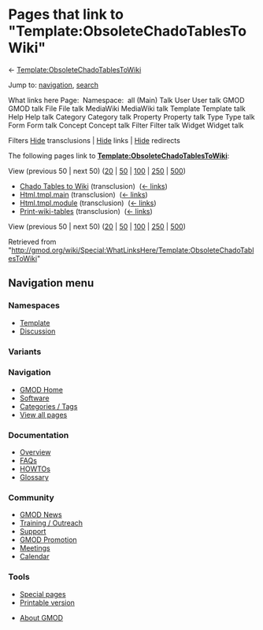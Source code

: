 <div id="mw-page-base" class="noprint">

</div>

<div id="mw-head-base" class="noprint">

</div>

<div id="content" class="mw-body" role="main">

<span id="top"></span>

<div id="mw-js-message" style="display:none;">

</div>



# <span dir="auto">Pages that link to "Template:ObsoleteChadoTablesToWiki"</span>

<div id="bodyContent">

<div id="contentSub">

←
[Template:ObsoleteChadoTablesToWiki](/wiki/Template:ObsoleteChadoTablesToWiki "Template:ObsoleteChadoTablesToWiki")

</div>

<div id="jump-to-nav" class="mw-jump">

Jump to: [navigation](#mw-navigation), [search](#p-search)

</div>

<div id="mw-content-text">

What links here Page:  Namespace:  all (Main) Talk User User talk GMOD
GMOD talk File File talk MediaWiki MediaWiki talk Template Template talk
Help Help talk Category Category talk Property Property talk Type Type
talk Form Form talk Concept Concept talk Filter Filter talk Widget
Widget talk

Filters
[Hide](/mediawiki/index.php?title=Special:WhatLinksHere/Template:ObsoleteChadoTablesToWiki&hidetrans=1 "Special:WhatLinksHere/Template:ObsoleteChadoTablesToWiki")
transclusions \|
[Hide](/mediawiki/index.php?title=Special:WhatLinksHere/Template:ObsoleteChadoTablesToWiki&hidelinks=1 "Special:WhatLinksHere/Template:ObsoleteChadoTablesToWiki")
links \|
[Hide](/mediawiki/index.php?title=Special:WhatLinksHere/Template:ObsoleteChadoTablesToWiki&hideredirs=1 "Special:WhatLinksHere/Template:ObsoleteChadoTablesToWiki")
redirects

The following pages link to
**[Template:ObsoleteChadoTablesToWiki](/wiki/Template:ObsoleteChadoTablesToWiki "Template:ObsoleteChadoTablesToWiki")**:

View (previous 50 \| next 50)
([20](/mediawiki/index.php?title=Special:WhatLinksHere/Template:ObsoleteChadoTablesToWiki&limit=20 "Special:WhatLinksHere/Template:ObsoleteChadoTablesToWiki")
\|
[50](/mediawiki/index.php?title=Special:WhatLinksHere/Template:ObsoleteChadoTablesToWiki&limit=50 "Special:WhatLinksHere/Template:ObsoleteChadoTablesToWiki")
\|
[100](/mediawiki/index.php?title=Special:WhatLinksHere/Template:ObsoleteChadoTablesToWiki&limit=100 "Special:WhatLinksHere/Template:ObsoleteChadoTablesToWiki")
\|
[250](/mediawiki/index.php?title=Special:WhatLinksHere/Template:ObsoleteChadoTablesToWiki&limit=250 "Special:WhatLinksHere/Template:ObsoleteChadoTablesToWiki")
\|
[500](/mediawiki/index.php?title=Special:WhatLinksHere/Template:ObsoleteChadoTablesToWiki&limit=500 "Special:WhatLinksHere/Template:ObsoleteChadoTablesToWiki"))

- [Chado Tables to
  Wiki](/wiki/Chado_Tables_to_Wiki "Chado Tables to Wiki")
  (transclusion) ‎ <span class="mw-whatlinkshere-tools">([←
  links](/mediawiki/index.php?title=Special:WhatLinksHere&target=Chado+Tables+to+Wiki "Special:WhatLinksHere"))</span>
- [Html.tmpl.main](/wiki/Html.tmpl.main "Html.tmpl.main") (transclusion)
  ‎ <span class="mw-whatlinkshere-tools">([←
  links](/mediawiki/index.php?title=Special:WhatLinksHere&target=Html.tmpl.main "Special:WhatLinksHere"))</span>
- [Html.tmpl.module](/wiki/Html.tmpl.module "Html.tmpl.module")
  (transclusion) ‎ <span class="mw-whatlinkshere-tools">([←
  links](/mediawiki/index.php?title=Special:WhatLinksHere&target=Html.tmpl.module "Special:WhatLinksHere"))</span>
- [Print-wiki-tables](/wiki/Print-wiki-tables "Print-wiki-tables")
  (transclusion) ‎ <span class="mw-whatlinkshere-tools">([←
  links](/mediawiki/index.php?title=Special:WhatLinksHere&target=Print-wiki-tables "Special:WhatLinksHere"))</span>

View (previous 50 \| next 50)
([20](/mediawiki/index.php?title=Special:WhatLinksHere/Template:ObsoleteChadoTablesToWiki&limit=20 "Special:WhatLinksHere/Template:ObsoleteChadoTablesToWiki")
\|
[50](/mediawiki/index.php?title=Special:WhatLinksHere/Template:ObsoleteChadoTablesToWiki&limit=50 "Special:WhatLinksHere/Template:ObsoleteChadoTablesToWiki")
\|
[100](/mediawiki/index.php?title=Special:WhatLinksHere/Template:ObsoleteChadoTablesToWiki&limit=100 "Special:WhatLinksHere/Template:ObsoleteChadoTablesToWiki")
\|
[250](/mediawiki/index.php?title=Special:WhatLinksHere/Template:ObsoleteChadoTablesToWiki&limit=250 "Special:WhatLinksHere/Template:ObsoleteChadoTablesToWiki")
\|
[500](/mediawiki/index.php?title=Special:WhatLinksHere/Template:ObsoleteChadoTablesToWiki&limit=500 "Special:WhatLinksHere/Template:ObsoleteChadoTablesToWiki"))

</div>

<div class="printfooter">

Retrieved from
"<http://gmod.org/wiki/Special:WhatLinksHere/Template:ObsoleteChadoTablesToWiki>"

</div>

<div id="catlinks" class="catlinks catlinks-allhidden">

</div>

<div class="visualClear">

</div>

</div>

</div>

<div id="mw-navigation">

## Navigation menu

<div id="mw-head">



<div id="left-navigation">

<div id="p-namespaces" class="vectorTabs" role="navigation"
aria-labelledby="p-namespaces-label">

### Namespaces

- <span id="ca-nstab-template"><a href="/wiki/Template:ObsoleteChadoTablesToWiki" accesskey="c"
  title="View the template [c]">Template</a></span>
- <span id="ca-talk"><a
  href="/mediawiki/index.php?title=Template_talk:ObsoleteChadoTablesToWiki&amp;action=edit&amp;redlink=1"
  accesskey="t"
  title="Discussion about the content page [t]">Discussion</a></span>

</div>

<div id="p-variants" class="vectorMenu emptyPortlet" role="navigation"
aria-labelledby="p-variants-label">

### 

### Variants[](#)

<div class="menu">

</div>

</div>

</div>





</div>

</div>

</div>

<div id="mw-panel">

<div id="p-logo" role="banner">

<a href="/wiki/Main_Page"
style="background-image: url(http://gmod.org/images/GMOD-cogs.png);"
title="Visit the main page"></a>

</div>

<div id="p-Navigation" class="portal" role="navigation"
aria-labelledby="p-Navigation-label">

### Navigation

<div class="body">

- <span id="n-GMOD-Home">[GMOD Home](/wiki/Main_Page)</span>
- <span id="n-Software">[Software](/wiki/GMOD_Components)</span>
- <span id="n-Categories-.2F-Tags">[Categories /
  Tags](/wiki/Categories)</span>
- <span id="n-View-all-pages">[View all
  pages](/wiki/Special:AllPages)</span>

</div>

</div>

<div id="p-Documentation" class="portal" role="navigation"
aria-labelledby="p-Documentation-label">

### Documentation

<div class="body">

- <span id="n-Overview">[Overview](/wiki/Overview)</span>
- <span id="n-FAQs">[FAQs](/wiki/Category:FAQ)</span>
- <span id="n-HOWTOs">[HOWTOs](/wiki/Category:HOWTO)</span>
- <span id="n-Glossary">[Glossary](/wiki/Glossary)</span>

</div>

</div>

<div id="p-Community" class="portal" role="navigation"
aria-labelledby="p-Community-label">

### Community

<div class="body">

- <span id="n-GMOD-News">[GMOD News](/wiki/GMOD_News)</span>
- <span id="n-Training-.2F-Outreach">[Training /
  Outreach](/wiki/Training_and_Outreach)</span>
- <span id="n-Support">[Support](/wiki/Support)</span>
- <span id="n-GMOD-Promotion">[GMOD
  Promotion](/wiki/GMOD_Promotion)</span>
- <span id="n-Meetings">[Meetings](/wiki/Meetings)</span>
- <span id="n-Calendar">[Calendar](/wiki/Calendar)</span>

</div>

</div>

<div id="p-tb" class="portal" role="navigation"
aria-labelledby="p-tb-label">

### Tools

<div class="body">

- <span id="t-specialpages"><a href="/wiki/Special:SpecialPages" accesskey="q"
  title="A list of all special pages [q]">Special pages</a></span>
- <span id="t-print"><a
  href="/mediawiki/index.php?title=Special:WhatLinksHere/Template:ObsoleteChadoTablesToWiki&amp;printable=yes"
  rel="alternate" accesskey="p"
  title="Printable version of this page [p]">Printable version</a></span>

</div>

</div>

</div>

</div>

<div id="footer" role="contentinfo">

- <span id="footer-places-about">[About
  GMOD](/wiki/GMOD:About "GMOD:About")</span>

<!-- -->






</div>
